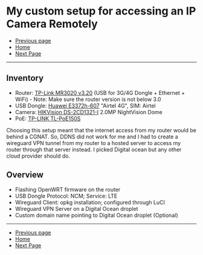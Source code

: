# My custom setup for accessing an IP Camera Remotely

* [Previous page](https://pulakk.github.io/blog/remote-camera/) 
* [Home](https://pulakk.github.io/blog/remote-camera/) 
* [Next Page](https://pulakk.github.io/blog/remote-camera/accessing-router-through-internet)

---

## Inventory

* Router: [TP-Link MR3020 v3.20](https://www.tp-link.com/in/home-networking/3g-4g-router/tl-mr3020/#overview) 
 (USB for 3G/4G Dongle + Ethernet + WiFi) - Note: Make sure the router version is not below 3.0
* USB Dongle: [Huawei E3372h-607](https://consumer.huawei.com/in/support/routers/e3372h-607/) "Airtel 4G", SIM: Airtel
* Camera: [HIKVision DS-2CD1321-I](https://cdn.cnetcontent.com/24/87/24873b9f-7f11-406c-ae4d-608b2de0c08e.pdf) 2.0MP NightVision Dome
* PoE: [TP-LINK TL-PoE150S](https://www.tp-link.com/us/business-networking/accessory/tl-poe150s/)

Choosing this setup meant that the internet access from my router would be behind a CGNAT. So, DDNS did not work for me
and I had to create a wireguard VPN tunnel from my router to a hosted server to access my router
through that server instead. I
picked Digital ocean but any other cloud provider should do.

## Overview
* Flashing OpenWRT firmware on the router
* USB Dongle Protocol: NCM; Service: LTE
* Wireguard Client: opkg installation; configured through LuCI
* Wireguard VPN Server on a Digital Ocean droplet
* Custom domain name pointing to Digital Ocean droplet (Optional)

---
* [Previous page](https://pulakk.github.io/blog/remote-camera/) 
* [Home](https://pulakk.github.io/blog/remote-camera/) 
* [Next Page](https://pulakk.github.io/blog/remote-camera/accessing-router-through-internet)
